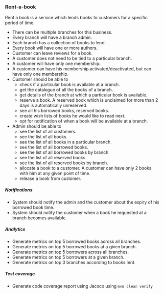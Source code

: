 ### Rent-a-book

Rent a book is a service which lends books to customers for a specific period of time.

- There can be multiple branches for this business.
- Every branch will have a branch admin.
- Each branch has a collection of books to lend.
- Every book will have one or more authors.
- Customer can leave reviews for a book.
- A customer does not need to be tied to a particular branch.
- A customer will have only one membership.
- A customer can have his membership activated/deactivated, but can have only one membership.
- Customer should be able to 
    - check if a particular book is available at a branch. 
    - get the catalogue of all the books of a branch. 
    - get details of the branch at which a particular book is available. 
    - reserve a book. A reserved book which is unclaimed for more than 2 days is automatically unreserved. 
    - see all his borrowed books, reserved books. 
    - create wish lists of books he would like to read next.
    - opt for notification of when a book will be available at a branch.
- Admin should be able to
    - see the list of all customers.
    - see the list of all books.
    - see the list of all books in a particular branch.
    - see the list of all borrowed books.
    - see the list of all borrowed books by branch.
    - see the list of all reserved books.
    - see the list of all reserved books by branch.
    - allocate a book to a customer. A customer can have only 2 books with him at any given point of time.
    - release a book from customer.
   
##### Notifications
- System should notify the admin and the customer about the expiry of his borrowed book time.
- System should notify the customer when a book he requested at a branch becomes available.

##### Analytics
- Generate metrics on top 5 borrowed books across all branches.
- Generate metrics on top 5 borrowed books at a given branch.
- Generate metrics on top 5 borrowers across all branches.
- Generate metrics on top 5 borrowers at a given branch.
- Generate metrics on top 3 branches according to books lent.

##### Test coverage 
- Generate code coverage report using Jacoco using `mvn clean verify`

    
